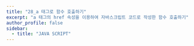 ```yaml
---
title: "28_a 태그로 함수 호출하기"
excerpt: "a 태그의 href 속성을 이용하여 자바스크립트 코드로 작성한 함수 호출하기"
author_profile: false
sidebar:
  - title: "JAVA SCRIPT"
---
```

<script src="https://gist.github.com/nyj001012/6ba0e75b0f9b06fcf9cc58906f7c7f69.js"></script>
<script src="https://gist.github.com/nyj001012/3fba59b0275cf9ed398a9aa36b295839.js"></script>
